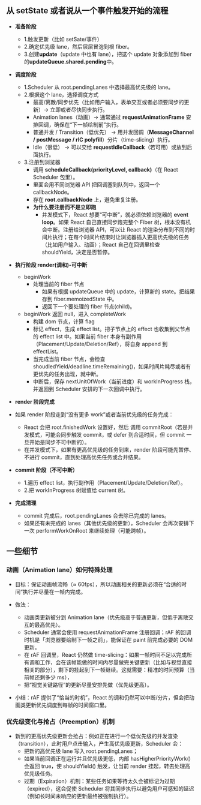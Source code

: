 ## 从 setState 或者说从一个事件触发开始的流程

- **准备阶段**
  - 1.触发更新（比如 setSate/事件）
  - 2.确定优先级 lane，然后层层冒泡到根 fiber。
  - 3.创建**update**（update 中也有 lane），把这个 update 对象添加到 fiber 的**updateQueue.shared.pending**中。
- **调度阶段**
  - 1.Scheduler 从 root.pendingLanes 中选择最高优先级的 lane。
  - 2.根据这个 lane，选择调度方式
    - 最高/离散/同步优先（比如用户输入，表单交互或者必须要同步的更新）→ 立即或者尽快同步执行。
    - Animation lanes（动画）→ 通常通过 **requestAnimationFrame** 安排回调，确保在“下一帧绘制前”执行。
    - 普通并发 / Transition（低优先） → 用并发回调（**MessageChannel / postMessage / rIC polyfill**）分片（time-slicing）执行。
    - Idle（很低） → 可以交给 **requestIdleCallback**（若可用）或放到后面执行。
  - 3.注册到浏览器
    - 调用 **scheduleCallback(priorityLevel, callback)**（在 React Scheduler 包里）。
    - 里面会用不同浏览器 API 把回调塞到队列中，返回一个 callbackNode。
    - 存在 **root.callbackNode** 上，避免重复注册。
    - **为什么要注册而不是立即跑**
      - 并发模式下，React 想要“可中断”，就必须依赖浏览器的 **event loop**。如果 React 自己直接同步跑完整个 Fiber 树，根本没有机会中断。注册给浏览器 API，可以让 React 的渲染分布到不同的时间片执行；在每个时间片结束时让浏览器插入更高优先级的任务（比如用户输入、动画）；React 自己在回调里检查 shouldYield，决定是否暂停。
- **执行阶段 render(调和)-可中断**
  - beginWork
    - 处理当前的 fiber 节点
      - 如果有根据 updateQueue 中的 update，计算新的 state。把结果存到 fiber.memoizedState 中。
      - 返回下一个要处理的 fiber 节点(child)。
  - beginWork 返回 null，进入 completeWork
    - 构建 dom 节点，计算 flag
    - 标记 effect，生成 effect list。把子节点上的 effect 也收集到父节点的 effect list 中。如果当前 fiber 本身有副作用（Placement/Update/Deletion/Ref），将自身 append 到 effectList。
    - 当完成当前 fiber 节点，会检查 shoudledYield/deadline.timeRemaining()，如果时间片耗尽或者有更优先的任务出现，就中断。
    - 中断后，保存 nextUnitOfWork（当前进度）和 workInProgress 栈，并返回到 Scheduler 安排的下一次回调中执行。
- **render 阶段完成**
- 如果 render 阶段走到“没有更多 work”或者当前优先级的任务完成：
  - React 会把 root.finishedWork 设置好，然后 调用 commitRoot（若是并发模式，可能会同步触发 commit，或 defer 到合适时间，但 commit 一旦开始是同步不可中断的）。
  - 在并发模式下，如果有更高优先级的任务到来，render 阶段可能先暂停、不进行 commit，直到处理高优先任务或合并结果。
- **commit 阶段（不可中断）**

  - 1.遍历 effect list，执行副作用（Placement/Update/Deletion/Ref）。
  - 2.把 workInProgress 树赋值给 current 树。

- **完成清理**
  - commit 完成后，root.pendingLanes 会去除已完成的 lanes。
  - 如果还有未完成的 lanes（其他优先级的更新），Scheduler 会再次安排下一次 performWorkOnRoot 来继续处理（可能跨帧）。

## 一些细节

### 动画（Animation lane）如何特殊处理

- 目标：保证动画帧流畅（≈ 60fps），所以动画相关的更新必须在“合适的时间”执行并尽量在一帧内完成。

- 做法：

  - 动画类更新被分到 Animation lane（优先级高于普通更新，但低于离散交互的最高优先）。
  - Scheduler 通常会使用 requestAnimationFrame 注册回调；rAF 的回调时机是「浏览器要绘制下一帧之前」，能保证在 paint 前完成必要的 DOM 更新。
  - 在 rAF 回调里，React 仍然做 time-slicing：如果一帧时间不足以完成所有调和工作，会在该帧能做的时间内尽量做完关键更新（比如与视觉直接相关的部分），剩下的挂起到下一帧继续。这就需要：精准的时间预算（当前帧还剩多少 ms），
  - 把“视觉关键路径”的更新尽量安排先做（优先级更高）。

- 小结：rAF 提供了“恰当的时机”，React 的调和仍然可以中断/分片，但会把动画类更新优先调度到每帧的时间窗口里。

### 优先级变化与抢占（Preemption）机制

- 新到的更高优先级更新会抢占：例如正在进行一个低优先级的并发渲染（transition），此时用户点击输入，产生高优先级更新，Scheduler 会：
  - 把新的高优先级 lane 写入 root.pendingLanes；
  - 如果当前回调正在运行并且优先级更低，内部 hasHigherPriorityWork() 会返回 true，使 shouldYield() 触发，让当前 render 挂起，转去处理高优先级任务。
  - 过期（Expiration）机制：某些任务如果等待太久会被标记为过期（expired），这会促使 Scheduler 将其同步执行以避免用户可感知的延迟（例如长时间未响应的更新最终被强制执行）。
